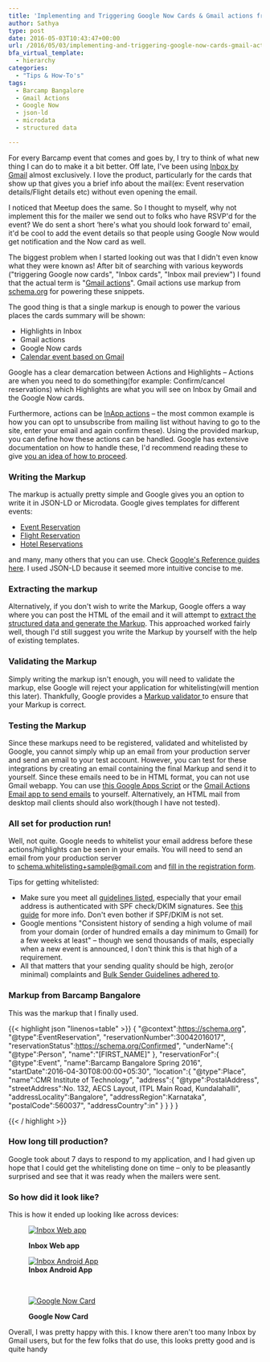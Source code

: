 ```yaml
---
title: 'Implementing and Triggering Google Now Cards & Gmail actions from Email'
author: Sathya
type: post
date: 2016-05-03T10:43:47+00:00
url: /2016/05/03/implementing-and-triggering-google-now-cards-gmail-actions-from-email/
bfa_virtual_template:
  - hierarchy
categories:
  - "Tips & How-To's"
tags:
  - Barcamp Bangalore
  - Gmail Actions
  - Google Now
  - json-ld
  - microdata
  - structured data

---
```

For every Barcamp event that comes and goes by, I try to think of what new thing I can do to make it a bit better. Off late, I've been using <a href="https://www.google.co.in/inbox/" target="_blank">Inbox by Gmail</a> almost exclusively. I love the product, particularly for the cards that show up that gives you a brief info about the mail(ex: Event reservation details/Flight details etc) without even opening the email.

I noticed that Meetup does the same. So I thought to myself, why not implement this for the mailer we send out to folks who have RSVP'd for the event? We do sent a short &#8216;here's what you should look forward to' email, it'd be cool to add the event details so that people using Google Now would get notification and the Now card as well.

The biggest problem when I started looking out was that I didn't even know what they were known as! After bit of searching with various keywords ("triggering Google now cards", "Inbox cards", "Inbox mail preview") I found that the actual term is "[Gmail actions][1]". Gmail actions use markup from <a href="https://schema.org" target="_blank">schema.org</a> for powering these snippets.

<!--more-->

The good thing is that a single markup is enough to power the various places the cards summary will be shown:

  * Highlights in Inbox
  * Gmail actions
  * Google Now cards
  * <a href="https://developers.google.com/gmail/markup/google-calendar#an-event-booking" target="_blank">Calendar event based on Gmail</a>

Google has a clear demarcation between Actions and Highlights &#8211; Actions are when you need to do something(for example: Confirm/cancel reservations) which Highlights are what you will see on Inbox by Gmail and the Google Now cards.

Furthermore, actions can be <a href="https://developers.google.com/gmail/markup/actions/actions-overview#in-app_actions" target="_blank">InApp actions</a> &#8211; the most common example is how you can opt to unsubscribe from mailing list without having to go to the site, enter your email and again confirm these). Using the provided markup, you can define how these actions can be handled. Google has extensive documentation on how to handle these, I'd recommend reading these to give <a href="https://developers.google.com/gmail/markup/actions/handling-action-requests" target="_blank">you an idea of how to proceed</a>.

### Writing the Markup

The markup is actually pretty simple and Google gives you an option to write it in JSON-LD or Microdata. Google gives templates for different events:

  * <a href="https://developers.google.com/gmail/markup/reference/event-reservation#use_cases" target="_blank">Event Reservation</a>
  * <a href="https://developers.google.com/gmail/markup/reference/flight-reservation" target="_blank">Flight Reservation</a>
  * <a href="https://developers.google.com/gmail/markup/reference/hotel-reservation" target="_blank">Hotel Reservations</a>

and many, many others that you can use. Check <a href="https://developers.google.com/gmail/markup/reference/" target="_blank">Google's Reference guides here</a>. I used JSON-LD because it seemed more intuitive concise to me.

### Extracting the markup

Alternatively, if you don't wish to write the Markup, Google offers a way where you can post the HTML of the email and it will attempt to <a href="https://www.google.com/webmasters/markup-helper/u/0/?" target="_blank">extract the structured data and generate the Markup</a>. This approached worked fairly well, though I'd still suggest you write the Markup by yourself with the help of existing templates.

### Validating the Markup

Simply writing the markup isn't enough, you will need to validate the markup, else Google will reject your application for whitelisting(will mention this later). Thankfully, Google provides a <a href="https://www.google.com/webmasters/markup-tester/u/0/" target="_blank">Markup validator </a>to ensure that your Markup is correct.

### Testing the Markup

Since these markups need to be registered, validated and whitelisted by Google, you cannot simply whip up an email from your production server and send an email to your test account. However, you can test for these integrations by creating an email containing the final Markup and send it to yourself. Since these emails need to be in HTML format, you can not use Gmail webapp. You can use <a href="https://developers.google.com/gmail/markup/apps-script-tutorial" target="_blank">this Google Apps Script</a> or the <a href="https://gmail-actions.appspot.com/" target="_blank">Gmail Actions Email app to send emails</a> to yourself. Alternatively, an HTML mail from desktop mail clients should also work(though I have not tested).

### All set for production run!

Well, not quite. Google needs to whitelist your email address before these actions/highlights can be seen in your emails. You will need to send an email from your production server to <schema.whitelisting+sample@gmail.com> and <a href="https://docs.google.com/a/google.com/forms/d/1PA-vjjk3yJF7MLPOVKbIz3MBfhyma2obS8NIZ0JYx8I/viewform?pli=1" target="_blank">fill in the registration form</a>.

Tips for getting whitelisted:

  * Make sure you meet all <a href="https://developers.google.com/gmail/markup/registering-with-google#registration_guidelines" target="_blank">guidelines listed</a>, especially that your email address is authenticated with SPF check/DKIM signatures. See <a href="https://support.google.com/mail/answer/180707?hl=en" target="_blank">this guide</a> for more info. Don't even bother if SPF/DKIM is not set.
  * Google mentions "Consistent history of sending a high volume of mail from your domain (order of hundred emails a day minimum to Gmail) for a few weeks at least" &#8211; though we send thousands of mails, especially when a new event is announced, I don't think this is that high of a requirement.
  * All that matters that your sending quality should be high, zero(or minimal) complaints and <a href="https://support.google.com/mail/bin/answer.py?hl=en&answer=81126" target="_blank">Bulk Sender Guidelines adhered to</a>.

### Markup from Barcamp Bangalore

This was the markup that I finally used.
 
{{< highlight json "linenos=table" >}}
  {
      "@context":https://schema.org",
      "@type":EventReservation",
      "reservationNumber":30042016017",
      "reservationStatus":https://schema.org/Confirmed",
      "underName":{
          "@type":Person",
          "name":"[FIRST_NAME]"
      },
      "reservationFor":{
          "@type":Event",
          "name":Barcamp Bangalore Spring 2016",
          "startDate":2016-04-30T08:00:00+05:30",
          "location":{
              "@type":Place",
                  "name":CMR Institute of Technology",
                  "address":{
                      "@type":PostalAddress",
                      "streetAddress":No. 132, AECS Layout, ITPL Main Road, Kundalahalli",
                      "addressLocality":Bangalore",
                      "addressRegion":Karnataka",
                      "postalCode":560037",
                      "addressCountry":in"
                  }
              }
          }
  }

{{< / highlight >}}

### How long till production?

Google took about 7 days to respond to my application, and I had given up hope that I could get the whitelisting done on time &#8211; only to be pleasantly surprised and see that it was ready when the mailers were sent.

### So how did it look like?

This is how it ended up looking like across devices:<figure id="attachment_1401" aria-describedby="caption-attachment-1401" style="width: 720px" class="wp-caption aligncenter">

[<img class=" wp-image-1401" src="https://images.sbhat.me/ss/2016/05/Pasted-image-at-2016_04_29-03_26-PM.png" alt="Inbox Web app"   />][2]<figcaption id="caption-attachment-1401" class="wp-caption-text">**Inbox Web app**</figcaption></figure> <figure id="attachment_1402" aria-describedby="caption-attachment-1402" style="width: 720px" class="wp-caption aligncenter">[<img class=" wp-image-1402" src="https://images.sbhat.me/ss/2016/05/Screenshot_20160429-165708.png" alt="Inbox Android App"   />][3]<figcaption id="caption-attachment-1402" class="wp-caption-text">**Inbox Android App**</figcaption></figure> 

&nbsp;<figure id="attachment_1403" aria-describedby="caption-attachment-1403" style="width: 720px" class="wp-caption aligncenter">

[<img class=" wp-image-1403" src="https://images.sbhat.me/ss/2016/05/Screenshot_20160430-060054.png" alt="Google Now Card"   />][4]<figcaption id="caption-attachment-1403" class="wp-caption-text">**Google Now Card**</figcaption></figure> 

Overall, I was pretty happy with this. I know there aren't too many Inbox by Gmail users, but for the few folks that do use, this looks pretty good and is quite handy

 [1]: https://developers.google.com/gmail/markup/actions/actions-overview
 [2]: https://images.sbhat.me/ss/2016/05/Pasted-image-at-2016_04_29-03_26-PM.png
 [3]: https://images.sbhat.me/ss/2016/05/Screenshot_20160429-165708.png
 [4]: https://images.sbhat.me/ss/2016/05/Screenshot_20160430-060054.png
